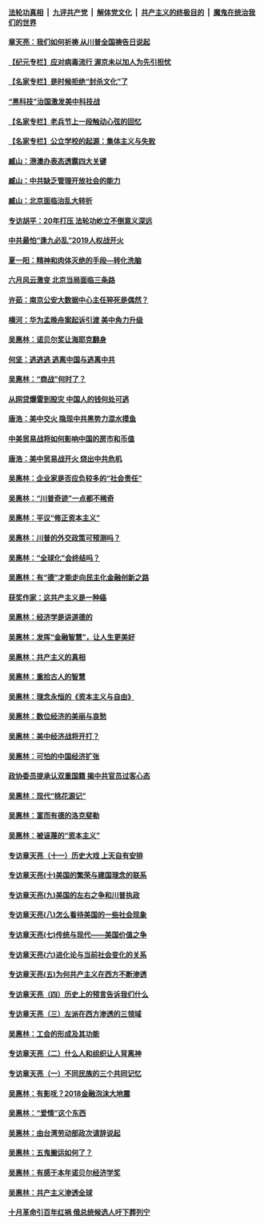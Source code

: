 ####  [法轮功真相](../../../../basic/blob/master/README.md?t=07090731) &nbsp;|&nbsp; [九评共产党](../../../../9ping.md/blob/master/README.md?t=07090731) &nbsp;|&nbsp; [解体党文化](../../../../jtdwh.md/blob/master/README.md?t=07090731)  &nbsp;|&nbsp; [共产主义的终极目的](../../../../gczydzjmd.md/blob/master/README.md?t=07090731) &nbsp;|&nbsp; [魔鬼在统治我们的世界](../../../../mgztzwmdsj.md/blob/master/README.md?t=07090731) 

#### [章天亮：我们如何祈祷 从川普全国祷告日说起](../pages/nsc423/n11944627.md?t=07090731) 

#### [【纪元专栏】应对病毒流行 渥京未以加人为先引担忧](../pages/nsc423/n11875714.md?t=07090731) 

#### [【名家专栏】是时候拒绝“封杀文化”了](../pages/nsc423/n11814093.md?t=07090731) 

#### [“黑科技”治国激发美中科技战](../pages/nsc423/n11638056.md?t=07090731) 

#### [【名家专栏】老兵节上一段触动心弦的回忆](../pages/nsc423/n11646016.md?t=07090731) 

#### [【名家专栏】公立学校的起源：集体主义与失败](../pages/nsc423/n11601833.md?t=07090731) 

#### [臧山：港澳办表态透露四大关键](../pages/nsc423/n11421628.md?t=07090731) 

#### [臧山：中共缺乏管理开放社会的能力](../pages/nsc423/n11407457.md?t=07090731) 

#### [臧山：北京面临治乱大转折](../pages/nsc423/n11406895.md?t=07090731) 

#### [专访胡平：20年打压 法轮功屹立不倒意义深远](../pages/nsc423/n11398800.md?t=07090731) 

#### [中共最怕“逢九必乱”2019人权战开火](../pages/nsc423/n11385248.md?t=07090731) 

#### [夏一阳：精神和肉体灭绝的手段—转化洗脑](../pages/nsc423/n11368250.md?t=07090731) 

#### [六月风云激变 北京当局面临三条路](../pages/nsc423/n11313668.md?t=07090731) 

#### [许茹：南京公安大数据中心主任猝死是偶然？](../pages/nsc423/n11064744.md?t=07090731) 

#### [横河：华为孟晚舟案起诉引渡 美中角力升级](../pages/nsc423/n11027230.md?t=07090731) 

#### [吴惠林：诺贝尔奖让海耶克翻身](../pages/nsc423/n10890049.md?t=07090731) 

#### [何坚：逃逃逃 逃离中国与逃离中共](../pages/nsc423/n10592891.md?t=07090731) 

#### [吴惠林：“商战”何时了？](../pages/nsc423/n10573558.md?t=07090731) 

#### [从网贷爆雷到股灾 中国人的钱何处可逃](../pages/nsc423/n10572800.md?t=07090731) 

#### [唐浩：美中交火 隐现中共黑势力混水摸鱼](../pages/nsc423/n10544040.md?t=07090731) 

#### [中美贸易战将如何影响中国的房市和币值](../pages/nsc423/n10543697.md?t=07090731) 

#### [唐浩：美中贸易战开火 烧出中共危机](../pages/nsc423/n10540126.md?t=07090731) 

#### [吴惠林：企业家是否应负较多的“社会责任”](../pages/nsc423/n10535022.md?t=07090731) 

#### [吴惠林：“川普奇迹”一点都不稀奇](../pages/nsc423/n10512808.md?t=07090731) 

#### [吴惠林：平议“修正资本主义”](../pages/nsc423/n10495724.md?t=07090731) 

#### [吴惠林：川普的外交政策可预测吗？](../pages/nsc423/n10462387.md?t=07090731) 

#### [吴惠林：“全球化”会终结吗？](../pages/nsc423/n10452838.md?t=07090731) 

#### [吴惠林：有“德”才能走向民主化金融创新之路](../pages/nsc423/n10432292.md?t=07090731) 

#### [获奖作家：这共产主义是一种癌](../pages/nsc423/n10431541.md?t=07090731) 

#### [吴惠林：经济学是讲道德的](../pages/nsc423/n10398014.md?t=07090731) 

#### [吴惠林：发挥“金融智慧”，让人生更美好](../pages/nsc423/n10375019.md?t=07090731) 

#### [吴惠林：共产主义的真相](../pages/nsc423/n10351394.md?t=07090731) 

#### [吴惠林：重拾古人的智慧](../pages/nsc423/n10337691.md?t=07090731) 

#### [吴惠林：理念永恒的《资本主义与自由》](../pages/nsc423/n10316274.md?t=07090731) 

#### [吴惠林：数位经济的美丽与哀愁](../pages/nsc423/n10292946.md?t=07090731) 

#### [吴惠林：美中经济战将开打？](../pages/nsc423/n10258825.md?t=07090731) 

#### [吴惠林：可怕的中国经济扩张](../pages/nsc423/n10219147.md?t=07090731) 

#### [政协委员提承认双重国籍 揭中共官员过客心态](../pages/nsc423/n10208809.md?t=07090731) 

#### [吴惠林：现代“桃花源记”](../pages/nsc423/n10185234.md?t=07090731) 

#### [吴惠林：富而有德的洛克斐勒](../pages/nsc423/n10142264.md?t=07090731) 

#### [吴惠林：被诬蔑的“资本主义”](../pages/nsc423/n10124816.md?t=07090731) 

#### [专访章天亮（十一）历史大戏 上天自有安排](../pages/nsc423/n10094905.md?t=07090731) 

#### [专访章天亮(十)美国的繁荣与建国理念的联系](../pages/nsc423/n10094899.md?t=07090731) 

#### [专访章天亮(九)美国的左右之争和川普执政](../pages/nsc423/n10094889.md?t=07090731) 

#### [专访章天亮(八)怎么看待美国的一些社会现象](../pages/nsc423/n10094857.md?t=07090731) 

#### [专访章天亮(七)传统与现代——美国价值之争](../pages/nsc423/n10093140.md?t=07090731) 

#### [专访章天亮(六)进化论与当前社会变化的关系](../pages/nsc423/n10092036.md?t=07090731) 

#### [专访章天亮(五)为何共产主义在西方不断渗透](../pages/nsc423/n10083620.md?t=07090731) 

#### [专访章天亮（四）历史上的预言告诉我们什么](../pages/nsc423/n10083606.md?t=07090731) 

#### [专访章天亮（三）左派在西方渗透的三领域](../pages/nsc423/n10081115.md?t=07090731) 

#### [吴惠林：工会的形成及其功能](../pages/nsc423/n10080633.md?t=07090731) 

#### [专访章天亮（二）什么人和组织让人背离神](../pages/nsc423/n10076637.md?t=07090731) 

#### [专访章天亮（一）不同民族的三个共同记忆](../pages/nsc423/n10074188.md?t=07090731) 

#### [吴惠林：有影呒？2018金融泡沫大地震](../pages/nsc423/n10040534.md?t=07090731) 

#### [吴惠林：“爱情”这个东西](../pages/nsc423/n10019423.md?t=07090731) 

#### [吴惠林：由台湾劳动部政次请辞说起](../pages/nsc423/n9979679.md?t=07090731) 

#### [吴惠林：五鬼搬运如何了？](../pages/nsc423/n9925338.md?t=07090731) 

#### [吴惠林：有感于本年诺贝尔经济学奖](../pages/nsc423/n9871883.md?t=07090731) 

#### [吴惠林：共产主义渗透全球](../pages/nsc423/n9812748.md?t=07090731) 

#### [十月革命引百年红祸 俄总统候选人吁下葬列宁](../pages/nsc423/n9810182.md?t=07090731) 


